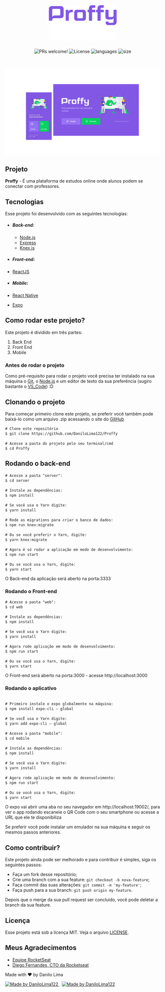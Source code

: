 <h1 align="center">
    <img alt="Proffy" title="Proffy" src="logo.svg" width="220px" />
</h1>

<p align="center">
 <img src="https://img.shields.io/static/v1?label=PRs&message=welcome&color=6C4FBB&labelColor=535353" alt="PRs welcome!" />

  <img alt="License" src="https://img.shields.io/static/v1?label=license&message=MIT&color=6C4FBB&labelColor=535353">

  <img alt="languages" src="https://img.shields.io/github/languages/count/DaniloLima122/Proffy?color=%236C4FBB">

  <img alt="size" src="https://img.shields.io/github/repo-size/DaniloLima122/Proffy?color=6C4FBB">

</p>

<br>

![](mockup.png)

## Projeto

**Proffy** - É uma plataforma de estudos online onde alunos podem se conectar com professores.


## Tecnologias

Esse projeto foi desenvolvido com as seguintes tecnologias:

- ##### Back-end:
  - [Node.js](https://nodejs.org/en/)
  - [Express](https://expressjs.com/pt-br/)
  - [Knex.js](http://knexjs.org/)

- ##### Front-end:
- [ReactJS](https://reactjs.org)


- ##### Mobile:
- [React Native](https://facebook.github.io/react-native/)
- [Expo](https://expo.io/)


## Como rodar este projeto?

Este projeto é dividido em três partes:

1. Back End
2. Front End
3. Mobile


### Antes de rodar o projeto

Como pré-requisito para rodar o projeto você precisa ter instalado na sua máquina o [Git](https://git-scm.com), o [Node.js](https://nodejs.org/en/) e um editor de texto da sua preferência (sugiro bastante o [VS_Code](https://code.visualstudio.com/)) :D



## Clonando o projeto

Para começar primeiro clone este projeto, se preferir você também pode baixá-lo como um arquivo .zip acessando o site do [GitHub](https://github.com/DaniloLima122/Proffy)

~~~shell
# Clone este repositório
$ git clone https://github.com/DaniloLima122/Proffy

# Acesse a pasta do projeto pelo seu terminal/cmd
$ cd Proffy
~~~

## Rodando o back-end

~~~shell
# Acesse a pasta "server":
$ cd server

# Instale as dependências:
$ npm install

# Se você usa o Yarn digite:
$ yarn install

# Rode as migrations para criar o banco de dados:
$ npm run knex:migrate

# Ou se você preferir o Yarn, digite:
$ yarn knex:migrate

# Agora é só rodar a aplicação em modo de desenvolvimento:
$ npm run start

# Ou se você usa o Yarn, digite:
$ yarn start

~~~

O Back-end da aplicação será aberto na porta:3333

### Rodando o Front-end

~~~shell
# Acesse a pasta "web":
$ cd web

# Instale as dependências:
$ npm install

# Se você usa o Yarn digite:
$ yarn install

# Agora rode aplicação em modo de desenvolvimento:
$ npm run start

# Ou se você usa o Yarn, digite:
$ yarn start

~~~

O Front-end será aberto na porta:3000 - acesse http://localhost:3000

### Rodando o aplicativo

~~~shell

# Primeiro instale o expo globalmente na máquina:
$ npm install expo-cli — global

# Se vocÊ usa o Yarn digite:
$ yarn add expo-cli — global

# Acesse a pasta "mobile":
$ cd mobile

# Instale as dependências:
$ npm install

# Se você usa o Yarn digite:
$ yarn install

# Agora rode aplicação em modo de desenvolvimento:
$ npm run start

# Ou se você usa o Yarn, digite:
$ yarn start

~~~

O expo vai abrir uma aba no seu navegador em http://localhost:19002/, para ver o app rodando escaneie o QR Code com o seu smartphone ou acesse a URL que ele te disponibiliza

Se preferir você pode instalar um emulador na sua máquina e seguir os mesmos passos anteriores.


## Como contribuir?

Este projeto ainda pode ser melhorado e para contribuir é simples, siga os seguintes passos:

- Faça um fork desse repositório;
- Crie uma branch com a sua feature: `git checkout -b nova-feature`;
- Faça commit das suas alterações: `git commit -m 'my-feature'`;
- Faça push para a sua branch: `git push origin my-feature`.

Depois que o merge da sua pull request ser concluido, você pode deletar a branch da sua feature.

## Licença

Esse projeto está sob a licença MIT. Veja o arquivo [LICENSE](LICENSE.md).

## Meus Agradecimentos

- [Equipe RocketSeat](https://rocketseat.com.br/)
- [Diego Fernandes, CTO da Rocketseat](https://github.com/diego3g)


Made with ♥ by Danilo Lima

<a href="https://www.linkedin.com/in/danilolma/">
  <img alt="Made by DaniloLima122" src="https://img.shields.io/badge/-LinkedIn-blue?style=flat&logo=Linkedin&logoColor=white&link=https://www.linkedin.com/in/danilolma/">
</a>

<a href="https://www.linkedin.com/in/danilolma/" style="margin-left: 8px;">
  <img alt="Made by DaniloLima122" src="https://img.shields.io/badge/-GitHub-black?style=flat&logo=GitHub&logoColor=white&link=https://www.linkedin.com/in/danilolma/">
</a>
